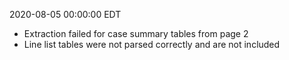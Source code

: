 2020-08-05 00:00:00 EDT


- Extraction failed for case summary tables from page 2
- Line list tables were not parsed correctly and are not included
